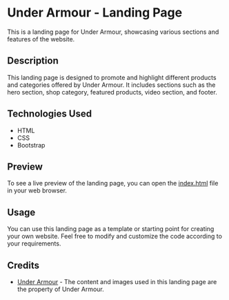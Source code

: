 # Under Armour - Landing Page

This is a landing page for Under Armour, showcasing various sections and features of the website.

## Description

This landing page is designed to promote and highlight different products and categories offered by Under Armour. It includes sections such as the hero section, shop category, featured products, video section, and footer.

## Technologies Used

- HTML
- CSS
- Bootstrap

## Preview

To see a live preview of the landing page, you can open the [index.html](./index.html) file in your web browser.

## Usage

You can use this landing page as a template or starting point for creating your own website. Feel free to modify and customize the code according to your requirements.

## Credits

- [Under Armour](https://www.underarmour.com) - The content and images used in this landing page are the property of Under Armour.
